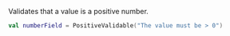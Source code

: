 Validates that a value is a positive number.

```kotlin
val numberField = PositiveValidable("The value must be > 0")
```